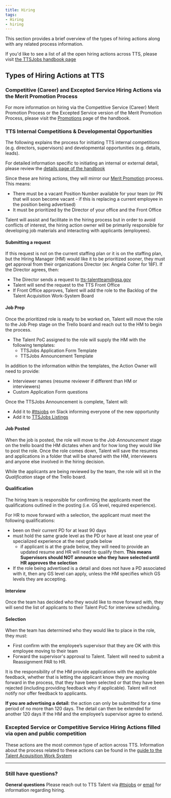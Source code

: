 ```yaml
---
title: Hiring
tags:
- Hiring
- hiring
---
```


This section provides a brief overview of the types of hiring actions along with any related process information.

If you'd like to see a list of all the open hiring actions across TTS, please visit [the TTSJobs handbook page](https://handbook.18f.gov/ttsjobs/)

## Types of Hiring Actions at TTS

### Competitive (Career) and Excepted Service Hiring Actions via the Merit Promotion Process

For more information on hiring via the Competitive Service (Career) Merit Promotion Process or the Excepted Service version of the Merit Promotion Process, please visit the [Promotions](https://handbook.18f.gov/promotions/) page of the handbook.

### TTS Internal Competitions & Developmental Opportunities

The following explains the process for initiating TTS internal competitions (e.g. directors, supervisors) and developmental opportunities (e.g. details, leads).

For detailed information specific to initiating an internal or external detail, please review the [details page of the handbook]({{site.baseurl}}/assignee-detail)

Since these are hiring actions, they will mirror our [Merit Promotion]({{site.baseurl}}/promotions) process.  This means:

- There must be a vacant Position Number available for your team (or PN that will soon become vacant - if this is replacing a current employee in the position being advertised)
- It must be prioritized by the Director of your office and the Front Office

Talent will assist and facilitate in the hiring process but in order to avoid conflicts of interest, the hiring action owner will be primarily responsible for developing job materials and interacting with applicants (employees).

#### Submitting a request

If this request is not on the current staffing plan or it is on the staffing plan, but the Hiring Manager (HM) would like it to be prioritized sooner, they must get approval from their organizations Director (ex: Angela Colter for 18F). If the Director agrees, then:

- The Director sends a request to [tts-talentteam@gsa.gov](mailto:tts-talentteam@gsa.gov)
- Talent will send the request to the TTS Front Office
- If Front Office approves, Talent will add the role to the Backlog of the Talent Acquisition Work-System Board

#### Job Prep

Once the prioritized role is ready to be worked on, Talent will move the role to the Job Prep stage on the Trello board and reach out to the HM to begin the process.

- The Talent PoC assigned to the role will supply the HM with the following templates:
  - TTSJobs Application Form Template
  - TTSJobs Announcement Template

In addition to the information within the templates, the Action Owner will need to provide:

- Interviewer names (resume reviewer if different than HM or interviewers)
- Custom Application Form questions

Once the TTSJobs Announcement is complete, Talent will:

- Add it to [#ttsjobs](https://gsa-tts.slack.com/messages/ttsjobs/) on Slack informing everyone of the new opportunity
- Add it to [TTSJobs Listings]({{site.baseurl}}/ttsjobs/#announcements)

#### Job Posted

When the job is posted, the role will move to the _Job Announcement_ stage on the trello board the HM dictates when and for how long they would like to post the role. Once the role comes down, Talent will save the resumes and applications in a folder that will be shared with the HM, interviewers and anyone else involved in the hiring decision.

While the applicants are being reviewed by the team, the role will sit in the _Qualification_ stage of the Trello board.

#### Qualification

The hiring team is responsible for confirming the applicants meet the qualifications outlined in the posting  (i.e. GS level, required experience).

For HR to move forward with a selection, the applicant must meet the following qualifications:

- been on their current PD for at least 90 days
- must hold the same grade level as the PD or have at least one year of specialized experience at the next grade below
  - if applicant is at the grade below, they will need to provide an updated resume and HR will need to qualify them. **This means Supervisors should NOT announce who they have selected until HR approves the selection**
- If the role being advertised is a detail and does not have a PD associated with it, then any GS level can apply, unless the HM specifies which GS levels they are accepting.

#### Interview

Once the team has decided who they would like to move forward with, they will send the list of applicants to their Talent PoC for interview scheduling.

#### Selection

When the team has determined who they would like to place in the role, they must:

- First confirm with the employee’s supervisor that they are OK with this employee moving to their team
- Forward the supervisor's approval to Talent. Talent will need to submit a Reassignment PAR to HR.

It is the responsibility of the HM provide applications with the applicable feedback, whether that is letting the applicant know they are moving forward in the process, that they have been selected or that they have been rejected (including providing feedback why if applicable). Talent will not notify nor offer feedback to applicants.

**If you are advertising a detail:** the action can only be submitted for a time period of no more than 120 days. The detail can then be extended for another 120 days If the HM and the employee’s supervisor agree to extend.

### Excepted Service or Competitive Service Hiring Actions filled via open and public competition

These actions are the most common type of action across TTS. Information about the process related to these actions can be found in the [guide to the Talent Acquisition Work System](https://docs.google.com/document/d/1LBEpOnJWiSk-4bQ23lGkPPGzAMPWko8Zr2PtFJ9t29w/edit?usp=sharing)

--------------------------------------------------------------------------------

### Still have questions?

**General questions** Please reach out to TTS Talent via [#ttsjobs](https://gsa-tts.slack.com/messages/ttsjobs/) or [email](mailto:tts-talentteam@gsa.gov) for information regarding hiring.
